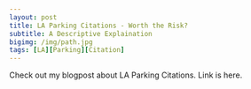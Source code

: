 ```yaml
---
layout: post
title: LA Parking Citations - Worth the Risk?
subtitle: A Descriptive Explaination
bigimg: /img/path.jpg
tags: [LA][Parking][Citation]
---
```


Check out my blogpost about LA Parking Citations. Link is here.
